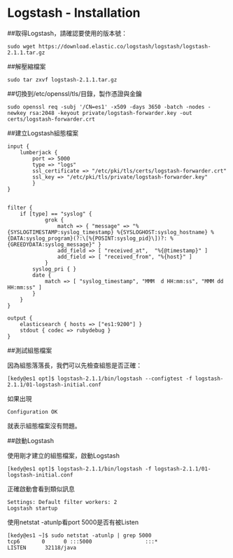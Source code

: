 # Logstash - Installation

##取得Logstash，請確認要使用的版本號：

    sudo wget https://download.elastic.co/logstash/logstash/logstash-2.1.1.tar.gz
    
##解壓縮檔案

    sudo tar zxvf logstash-2.1.1.tar.gz
    
    
##切換到/etc/openssl/tls/目錄，製作憑證與金鑰

    sudo openssl req -subj '/CN=es1' -x509 -days 3650 -batch -nodes -newkey rsa:2048 -keyout private/logstash-forwarder.key -out certs/logstash-forwarder.crt

##建立Logstash組態檔案

    input {
        lumberjack {
            port => 5000
            type => "logs"
            ssl_certificate => "/etc/pki/tls/certs/logstash-forwarder.crt"
            ssl_key => "/etc/pki/tls/private/logstash-forwarder.key"
            }
    }


    filter {
        if [type] == "syslog" {
                grok {
                    match => { "message" => "%{SYSLOGTIMESTAMP:syslog_timestamp} %{SYSLOGHOST:syslog_hostname} %{DATA:syslog_program}(?:\[%{POSINT:syslog_pid}\])?: %{GREEDYDATA:syslog_message}" }
                    add_field => [ "received_at",  "%{@timestamp}" ]
                    add_field => [ "received_from", "%{host}" ]
                }
            syslog_pri { }
            date {
                match => [ "syslog_timestamp", "MMM  d HH:mm:ss", "MMM dd HH:mm:ss" ]
            }
        }
    }

    output {
        elasticsearch { hosts => ["es1:9200"] }
        stdout { codec => rubydebug }
    }
    
##測試組態檔案

因為組態落落長，我們可以先檢查組態是否正確：

    [kedy@es1 opt]$ logstash-2.1.1/bin/logstash --configtest -f logstash-2.1.1/01-logstash-initial.conf

如果出現

    Configuration OK
    
就表示組態檔案沒有問題。

##啟動Logstash

使用剛才建立的組態檔案，啟動Logstash

    [kedy@es1 opt]$ logstash-2.1.1/bin/logstash -f logstash-2.1.1/01-logstash-initial.conf
    
正確啟動會看到類似訊息

    Settings: Default filter workers: 2
    Logstash startup 
    
使用netstat -atunlp看port 5000是否有被Listen

    [kedy@es1 ~]$ sudo netstat -atunlp | grep 5000
    tcp6       0      0 :::5000                 :::*                    LISTEN      32118/java
